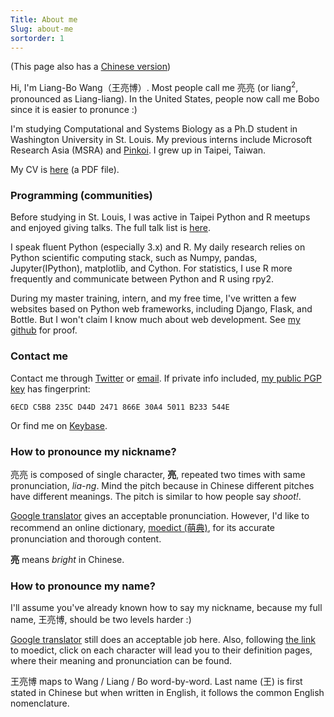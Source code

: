 ```yaml
---
Title: About me
Slug: about-me
sortorder: 1
---
```


(This page also has a [Chinese version](./zh.html#about-me))

Hi, I'm Liang-Bo Wang（王亮博）. Most people call me 亮亮 (or liang<sup>2</sup>, pronounced as Liang-liang). In the United States, people now call me Bobo since it is easier to pronunce :)

I'm studying Computational and Systems Biology as a Ph.D student in Washington University in St. Louis. My previous interns include Microsoft Research Asia (MSRA) and [Pinkoi]. I grew up in Taipei, Taiwan.

My CV is [here](/CV.pdf) (a PDF file).


### Programming (communities)
Before studying in St. Louis, I was active in Taipei Python and R meetups and enjoyed giving talks. The full talk list is [here][talks].

I speak fluent Python (especially 3.x) and R. My daily research relies on Python scientific computing stack, such as Numpy, pandas, Jupyter(IPython), matplotlib, and Cython. For statistics, I use R more frequently and communicate between Python and R using rpy2.

During my master training, intern, and my free time, I've written a few websites based on Python web frameworks, including Django, Flask, and Bottle. But I won't claim I know much about web development. See [my github] for proof.


### Contact me
Contact me through [Twitter] or [email]. If private info included, [my public PGP key](/B233544E.pub.asc) has fingerprint:

```
6ECD C5B8 235C D44D 2471 866E 30A4 5011 B233 544E
```

Or find me on [Keybase].

[Twitter]: https://twitter.com/ccwang002
[email]: mailto:me+blog@liang2.tw
[Keybase]: https://keybase.io/liang2



### How to pronounce my nickname?
亮亮 is composed of single character, **亮**, repeated two times with same pronunciation, *lia-ng*. Mind the pitch because in Chinese different pitches have different meanings. The pitch is similar to how people say *shoot!*.

[Google translator](https://translate.google.com.tw/?hl=zh-TW#zh-CN/zh-TW/%E4%BA%AE%E4%BA%AE) gives an acceptable pronunciation. However, I'd like to recommend an online dictionary, [moedict (萌典)](https://www.moedict.tw/%E4%BA%AE), for its accurate pronunciation and thorough content.

**亮** means *bright* in Chinese.


### How to pronounce my name?
I'll assume you've already known how to say my nickname, because my full name, 王亮博, should be two levels harder :)

[Google translator](https://translate.google.com.tw/?hl=zh-TW#zh-CN/zh-TW/%E7%8E%8B%E4%BA%AE%E5%8D%9A) still does an acceptable job here. Also, following [the link](https://www.moedict.tw/%E7%8E%8B%E4%BA%AE%E5%8D%9A) to moedict, click on each character will lead you to their definition pages, where their meaning and pronunciation can be found.

王亮博 maps to Wang / Liang / Bo word-by-word. Last name (王) is first stated in Chinese but when written in English, it follows the common English nomenclature.


[Pinkoi]: http://www.pinkoi.com/
[talks]: /talks/#talks
[my github]: https://github.com/ccwang002
